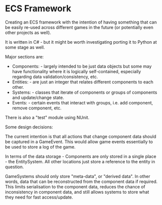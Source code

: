 # ECS Framework

Creating an ECS framework with the intention of having something that can be easily re-used across different games in the future (or potentially even other projects as well).

It is written in C# - but it might be worth investigating porting it to Python at some stage as well.

Major sections are:

* Components: - largely intended to be just data objects but some may have functionality where it is logically self-contained, especially regarding data validation/consistency, etc.
* Entities: - are just an integer that relates different components to each other.
* Systems: - classes that iterate of components or groups of components and update/change state.
* Events: - certain events that interact with groups, i.e. add component, remove component, etc.

There is also a "test" module using NUnit.

Some design decisions:

The current intention is that all actions that change component data should be captured in a GameEvent.
This would allow game events essentially to be used to store a log of the game.

In terms of the data storage - Components are only stored in a single place - the EntitySystem.
All other locations just store a reference to the entity in question.

GameSystems should only store "meta-data", or "derived data". In other words, data that can be reconstructed from the component data
if required. This limits serialisation to the component data, reduces the chance of inconsistency in component data, and
still allows systems to store what they need for fast access/update.
